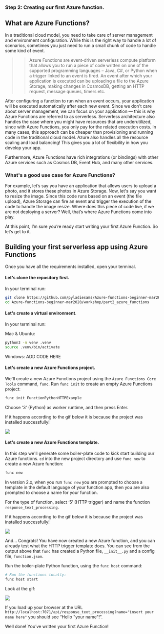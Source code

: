 ### Step 2: Creating our first Azure function.

## What are Azure Functions?

In a traditional cloud model, you need to take care of server management and environment configuration. While this is the right way to handle a lot 
of scenarios, sometimes you just need to run a small chunk of code to handle some kind of event.

>> Azure Functions are event-driven serverless compute platform that allows you to run a piece of code written on one of the supported programming 
languages – Java, C#, or Python when a trigger linked to an event is fired. An event after which your application is executed can be uploading a file 
to the Azure Storage, making changes in CosmosDB, getting an HTTP request, message queues, timers etc. 

After configuring a function to run when an event occurs, your application will be executed automatically after each new event. 
Since we don't care about server management, we can focus on your application — this is why Azure Functions are referred to as serverless.
Serverless architecture also handles the case where you might have resources that are underutilized, since with Azure Functions, you only pay for 
the related execution costs. In many cases, this approach can be cheaper than provisioning and running code in the traditional cloud model. 
Azure also handles all the resource scaling and load balancing! This gives you a lot of flexibility in how you develop your app.

Furthermore, Azure Functions have rich integrations (or bindings) with other Azure services such as Cosmos DB, Event Hub, and many other services.

### What's a good use case for Azure Functions?

For example, let’s say you have an application that allows users to upload a photo, and it stores these photos in Azure Storage. Now, let's say you 
want to resize the image. Since this code runs based on an event (the file upload), Azure Storage can fire an event and trigger the execution of the 
code to handle the image resize. Where does this piece of code live, if we are not deploying a server? Well, that’s where Azure Functions come into play.

At this point, I’m sure you’re ready start writing your first Azure Function. So let’s get to it.

## Building your first serverless app using Azure Functions

Once you have all the requirements installed, open your terminal.

#### Let's clone the repository first. 
In your terminal run:

```bash
git clone https://github.com/pyladiesams/Azure-functions-beginner-mar2020
cd Azure-functions-beginner-mar2020/workshop/part2_azure_functions
```

#### Let's create a virtual environment.
In your terminal run:

Mac & Ubuntu:
```bash
python3 -m venv .venv
source .venv/bin/activate
```

Windows:
ADD CODE HERE

#### Let's create a new Azure Functions project.

We'll create a new Azure Functions project using the `Azure Functions Core Tools` command, `func`. Run `func init` to create an empty Azure Functions project:

```bash
func init FunctionPythonHTTPExample
```

Choose '3' (Python) as worker runtime, and then press Enter.

If it happens according to the gif below it is because the project was installed successfully!

<p>
<img src="images/creare_folder.gif" align="center">
</p>

#### Let's create a new Azure Functions template.

In this step we'll generate some boiler-plate code to kick start building our Azure functions.
`cd` into the new project directory and use `func new` to create a new Azure function:

```bash
func new
```

In version 2.x, when you run `func new` you are prompted to choose a template in the default language of your function app, then you are also prompted 
to choose a name for your function. 

For the type of function, select ‘5’ (HTTP trigger) and name the function `response_text_processing`.

If it happens according to the gif below it is because the project was installed successfully!
<p>
<img src="images/creare_function.gif" align="center">
</p>

And… Congrats! You have now created a new Azure function, and you can already test what the HTTP trigger template does.
You can see from the output above that `func` has created a Python file, `__init__.py` and a config file, `function.json`.

Run the boiler-plate Python function, using the `func host` command:

```bash
# Run the functions locally:
func host start
```

Look at the gif:
<p>
<img src="images/host_start.gif" align="center">
</p>

If you load up your browser at the URL `http://localhost:7071/api/response_text_processing?name="insert your name here"` 
you should see “Hello "your name"!”.

Well done! You’ve written your first Azure Function!

